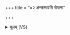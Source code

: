 +++
title = "०२ अन्तश्चरति रोचना"

+++
<details><summary>मूलम् (VS)</summary>

अ॒न्तश्च॑रति रोच॒ना अ॒स्य प्रा॒णाद॑पान॒तः। व्य᳡ख्यन्महि॒षः स्वः᳡ ॥
</details>